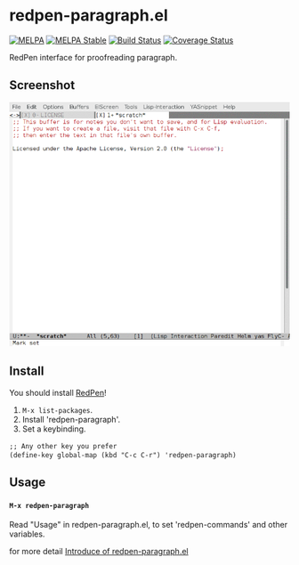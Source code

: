 # redpen-paragraph.el

[![MELPA](https://melpa.org/packages/redpen-paragraph-badge.svg)](https://melpa.org/#/redpen-paragraph)
[![MELPA Stable](https://stable.melpa.org/packages/redpen-paragraph-badge.svg)](https://stable.melpa.org/#/redpen-paragraph)
[![Build Status](https://travis-ci.org/karronoli/redpen-paragraph.el.svg?branch=master)](https://travis-ci.org/karronoli/redpen-paragraph.el)
[![Coverage Status](https://coveralls.io/repos/github/karronoli/redpen-paragraph.el/badge.svg?branch=master)](https://coveralls.io/github/karronoli/redpen-paragraph.el?branch=master)

RedPen interface for proofreading paragraph.


## Screenshot

![redpen-paragraph](image/redpen-paragraph.gif)

## Install

You should install [RedPen](http://redpen.cc/)!

1. `M-x list-packages`.
2. Install 'redpen-paragraph'.
3. Set a keybinding.
```emacs-lisp
;; Any other key you prefer
(define-key global-map (kbd "C-c C-r") 'redpen-paragraph)
```

## Usage

#### `M-x redpen-paragraph`

Read "Usage" in redpen-paragraph.el,
to set 'redpen-commands' and other variables.

for more detail
[Introduce of redpen-paragraph.el](http://karronoli.github.io/article/redpen-paragraph-en.html)

